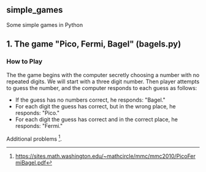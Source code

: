 ## simple_games
Some simple games in Python

## 1. The game "Pico, Fermi, Bagel" (bagels.py)
### How to Play
The the game begins with the computer secretly choosing a number with no repeated digits.
We will start with a three digit number. Then player attempts to guess the number, and
the computer responds to each guess as follows:
* If the guess has no numbers correct, he responds: "Bagel."
* For each digit the guess has correct, but in the wrong place, he responds: "Pico."
* For each digit the guess has correct and in the correct place, he responds: "Fermi."

Additional problems [^1].


[^1]: https://sites.math.washington.edu/~mathcircle/mmc/mmc2010/PicoFermiBagel.pdf
